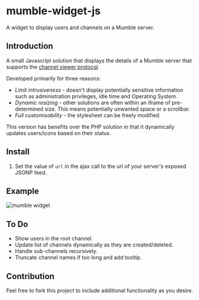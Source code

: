 mumble-widget-js
=============

A widget to display users and channels on a Mumble server.

Introduction
------------

A small Javascript solution that displays the details of a Mumble server that supports the [channel viewer protocol](http://mumble.sourceforge.net/Channel_Viewer_Protocol).

Developed primarily for three reasons:

* *Limit intrusiveness* - doesn't display potentially sensitive information such as administration privileges, idle time and Operating System.
* *Dynamic resizing* - other solutions are often within an iframe of pre-determined size. This means potentially unwanted space or a scrollbar.
* *Full customisability* - the stylesheet can be freely modified.

This version has benefits over the PHP solution in that it dynamically updates users/icons based on their status.

Install
-------

1. Set the value of `url` in the ajax call to the url of your server's exposed JSONP feed.

Example
------------
![mumble widget](http://www.ceva24.co.uk/pages/images/mumble-widget.png "mumble-widget example screenshot")

To Do
------------

* Show users in the root channel.
* Update list of channels dynamically as they are created/deleted.
* Handle sub-channels recursively.
* Truncate channel names if too long and add tooltip.

Contribution
------------

Feel free to fork this project to include additional functionality as you desire.